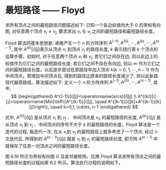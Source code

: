 &emsp;
# 最短路径 —— Floyd 

求所有顶点之间的最短路径问题描述如下: 已知一个各边权值均大于 0 的带权有向图, 对任意两个顶点 $v_i \neq v_j$, 要求求出 $v_i$ 与 $v_j$ 之间的最短路径和最短路径长度。

Floyd 算法的基本思想是: 递推产生一个 $n$ 阶方阵序列 $A^{(-1)}, A^{(0)}, \cdots, A^{(k)}, \cdots, A^{(n-1)}$, 其中 $A^{(k)}[i][j]$表示从顶点 $v_i$ 到顶点 $v_j$ 的路径长度, $k$ 表示绕行第 $k$ 个顶点的运算步骤。初始时, 对于任意两个顶点 $v_i$ 和 $v_j$, 若它们之间存在边, 则以此边上的权值作为它们之间的最短路径长度; 若它们之间不存在有向边, 则以 $\infty$ 作为它们之间的最短路径长度。以后逐步尝试在原路径中加入顶点 $k(k=0$, $1, \cdots, n-1)$ 作为中间顶点。若增加中间顶点后, 得到的路径比原来的路径长度减少了, 则以此新路径代替原路径。算法描述如下:
定义一个 $n$ 阶方阵序列 $A^{(-1)}, A^{(0)}, \cdots, A^{(n-1)}$, 其中,
$$
\begin{gathered}
A^{(-1)}[i][j]=\operatorname{arcs}[i][j] \\
A^{(k)}[i][j]=\operatorname{Min}\left\{A^{(k-1)}[i][j], \quad A^{(k-1)}[i][k]+A^{(k-1)}[k][j]\right\}, \quad k=0,1, \cdots, n-1
\end{gathered}
$$

式中, $A^{(0)}[i][j]$ 是从顶点 $v_i$ 到 $v_j$ 、 中间顶点是 $v_0$ 的最短路径的长度, $A^{(k)}[i][j]$ 是从顶点 $v_i$ 到 $v_j$ 、中间顶点的序号不大于 $k$ 的最短路径的长度。Floyd 算法是一个迭代的过程, 每迭代一次, 在从 $v_i$到 $v_j$ 的最短路径上就多考虑了一个顶点; 经过 $n$ 次迭代后, 所得到的 $A^{(n-1)}[i][j]$ 就是 $v_i$ 到 $v_j$ 的最短路径长度, 即方阵 $A^{(n-1)}$ 中就保存了任意一对顶点之间的最短路径长度。

图 6.19 所示为带权有向图 $G$ 及其邻接矩阵。应用 Floyd 算法求所有顶点之间的最短路径长度的过程如表 6.2 所示。算法执行过程的说明如下。